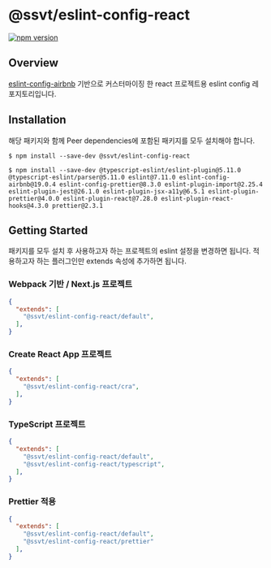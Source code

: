 # @ssvt/eslint-config-react

[![npm version](https://badge.fury.io/js/@ssvt%2Feslint-config-react.svg)](https://badge.fury.io/js/@ssvt%2Feslint-config-react)

## Overview

[eslint-config-airbnb](https://www.npmjs.com/package/eslint-config-airbnb) 기반으로 커스터마이징 한 react 프로젝트용 eslint config 레포지토리입니다.

## Installation

해당 패키지와 함께
Peer dependencies에 포함된 패키지를 모두 설치해야 합니다.

```shell
$ npm install --save-dev @ssvt/eslint-config-react

$ npm install --save-dev @typescript-eslint/eslint-plugin@5.11.0 @typescript-eslint/parser@5.11.0 eslint@7.11.0 eslint-config-airbnb@19.0.4 eslint-config-prettier@8.3.0 eslint-plugin-import@2.25.4 eslint-plugin-jest@26.1.0 eslint-plugin-jsx-a11y@6.5.1 eslint-plugin-prettier@4.0.0 eslint-plugin-react@7.28.0 eslint-plugin-react-hooks@4.3.0 prettier@2.3.1
```

## Getting Started

패키지를 모두 설치 후 사용하고자 하는 프로젝트의 eslint 설정을 변경하면 됩니다.
적용하고자 하는 플러그인만 extends 속성에 추가하면 됩니다.

### Webpack 기반 / Next.js 프로젝트

```json
{
  "extends": [
    "@ssvt/eslint-config-react/default",
  ],
}
```

### Create React App 프로젝트

```json
{
  "extends": [
    "@ssvt/eslint-config-react/cra",
  ],
}
```

### TypeScript 프로젝트

```json
{
  "extends": [
    "@ssvt/eslint-config-react/default",
    "@ssvt/eslint-config-react/typescript",
  ],
}
```

### Prettier 적용

```json
{
  "extends": [
    "@ssvt/eslint-config-react/default",
    "@ssvt/eslint-config-react/prettier"
  ],
}
```

